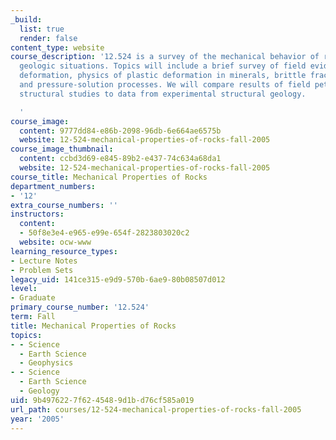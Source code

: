 ```yaml
---
_build:
  list: true
  render: false
content_type: website
course_description: '12.524 is a survey of the mechanical behavior of rocks in natural
  geologic situations. Topics will include a brief survey of field evidence of rock
  deformation, physics of plastic deformation in minerals, brittle fracture and sliding,
  and pressure-solution processes. We will compare results of field petrologic and
  structural studies to data from experimental structural geology.

  '
course_image:
  content: 9777dd84-e86b-2098-96db-6e664ae6575b
  website: 12-524-mechanical-properties-of-rocks-fall-2005
course_image_thumbnail:
  content: ccbd3d69-e845-89b2-e437-74c634a68da1
  website: 12-524-mechanical-properties-of-rocks-fall-2005
course_title: Mechanical Properties of Rocks
department_numbers:
- '12'
extra_course_numbers: ''
instructors:
  content:
  - 50f8e3e4-e965-e99e-654f-2823803020c2
  website: ocw-www
learning_resource_types:
- Lecture Notes
- Problem Sets
legacy_uid: 141ce315-e9d9-570b-6ae9-80b08507d012
level:
- Graduate
primary_course_number: '12.524'
term: Fall
title: Mechanical Properties of Rocks
topics:
- - Science
  - Earth Science
  - Geophysics
- - Science
  - Earth Science
  - Geology
uid: 9b497622-7f62-4548-9d1b-d76cf585a019
url_path: courses/12-524-mechanical-properties-of-rocks-fall-2005
year: '2005'
---
```

